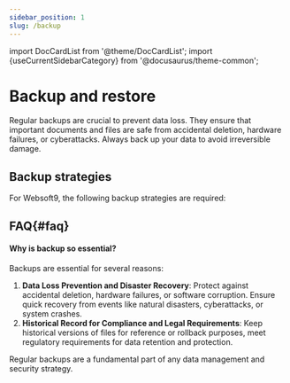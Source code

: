 ```yaml
---
sidebar_position: 1
slug: /backup
---
```


import DocCardList from '@theme/DocCardList';
import {useCurrentSidebarCategory} from '@docusaurus/theme-common';

# Backup and restore

Regular backups are crucial to prevent data loss. They ensure that important documents and files are safe from accidental deletion, hardware failures, or cyberattacks. Always back up your data to avoid irreversible damage.

## Backup strategies

For Websoft9, the following backup strategies are required: 

<DocCardList items={useCurrentSidebarCategory().items}/>

## FAQ{#faq}

#### Why is backup so essential?

Backups are essential for several reasons:

1. **Data Loss Prevention and Disaster Recovery**: Protect against accidental deletion, hardware failures, or software corruption. Ensure quick recovery from events like natural disasters, cyberattacks, or system crashes.
4. **Historical Record for Compliance and Legal Requirements**: Keep historical versions of files for reference or rollback purposes, meet regulatory requirements for data retention and protection.

Regular backups are a fundamental part of any data management and security strategy.

